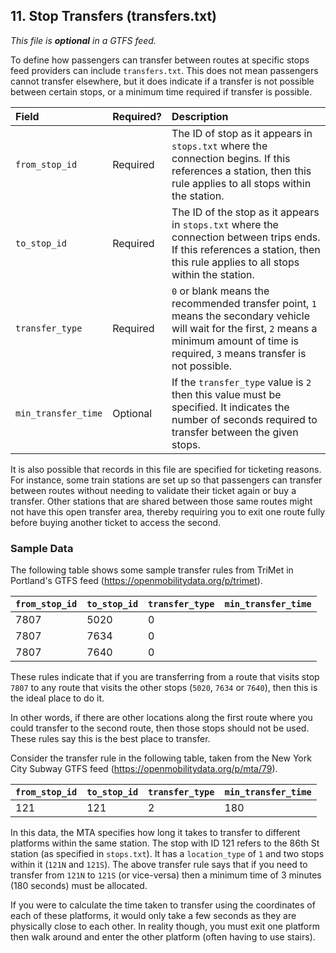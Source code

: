 ## 11. Stop Transfers (transfers.txt)

*This file is ***optional*** in a GTFS feed.*

To define how passengers can transfer between routes at specific stops
feed providers can include `transfers.txt`. This does not mean
passengers cannot transfer elsewhere, but it does indicate if a transfer
is not possible between certain stops, or a minimum time required if
transfer is possible.

| Field  | Required? | Description |
| :----- | :-------- | :---------- |
| `from_stop_id` | Required | The ID of stop as it appears in `stops.txt` where the connection begins. If this references a station, then this rule applies to all stops within the station. |
| `to_stop_id` | Required | The ID of the stop as it appears in `stops.txt` where the connection between trips ends. If this references a station, then this rule applies to all stops within the station. |
| `transfer_type` | Required | `0` or blank means the recommended transfer point, `1` means the secondary vehicle will wait for the first, `2` means a minimum amount of time is required, `3` means transfer is not possible. |
| `min_transfer_time` | Optional | If the `transfer_type` value is `2` then this value must be specified. It indicates the number of seconds required to transfer between the given stops. |

It is also possible that records in this file are specified for
ticketing reasons. For instance, some train stations are set up so that
passengers can transfer between routes without needing to validate their
ticket again or buy a transfer. Other stations that are shared between
those same routes might not have this open transfer area, thereby
requiring you to exit one route fully before buying another ticket to
access the second.

### Sample Data

The following table shows some sample transfer rules from TriMet in
Portland's GTFS feed (<https://openmobilitydata.org/p/trimet>).

| `from_stop_id` | `to_stop_id` | `transfer_type` | `min_transfer_time` |
| :------------- | :----------- | :-------------- | :------------------ |
| 7807           | 5020         | 0               |                     |
| 7807           | 7634         | 0               |                     |
| 7807           | 7640         | 0               |                     |

These rules indicate that if you are transferring from a route that
visits stop `7807` to any route that visits the other stops (`5020`,
`7634` or `7640`), then this is the ideal place to do it.

In other words, if there are other locations along the first route where
you could transfer to the second route, then those stops should not be
used. These rules say this is the best place to transfer.

Consider the transfer rule in the following table, taken from the New
York City Subway GTFS feed (<https://openmobilitydata.org/p/mta/79>).

| `from_stop_id` | `to_stop_id` | `transfer_type` | `min_transfer_time` |
| :------------- | :----------- | :-------------- | :------------------ |
| 121            | 121          | 2               | 180                 |

In this data, the MTA specifies how long it takes to transfer to
different platforms within the same station. The stop with ID 121 refers
to the 86th St station (as specified in `stops.txt`). It has a
`location_type` of `1` and two stops within it (`121N` and
`121S`). The above transfer rule says that if you need to transfer
from `121N` to `121S` (or vice-versa) then a minimum time of 3
minutes (180 seconds) must be allocated.

If you were to calculate the time taken to transfer using the
coordinates of each of these platforms, it would only take a few seconds
as they are physically close to each other. In reality though, you must
exit one platform then walk around and enter the other platform (often
having to use stairs).


